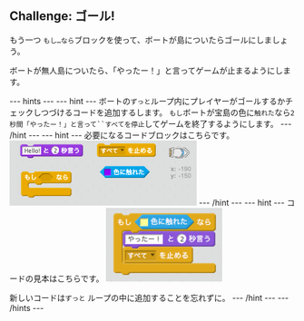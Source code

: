 ## Challenge: ゴール!

もう一つ `もし…なら`ブロックを使って、ボートが島についたらゴールにしましょう。

ボートが無人島についたら、「やったー！」と言ってゲームが止まるようにします。

\--- hints \--- \--- hint \--- ボートの`ずっと`ループ内にプレイヤーがゴールするかチェックしつづけるコードを追加するします。 `もし`ボートが宝島の色に`触れた`なら`2秒間「やったー！」と言って``すべてを停止`してゲームを終了するようにします。 \--- /hint \--- \--- hint \--- 必要になるコードブロックはこちらです。 ![screenshot](images/boat-win-blocks.png) \--- /hint \--- \--- hint \--- コードの見本はこちらです。 ![スクリーンショット](images/boat-win-code.png)

新しいコードは`ずっと` ループの中に追加することを忘れずに。 \--- /hint \--- \--- /hints \---